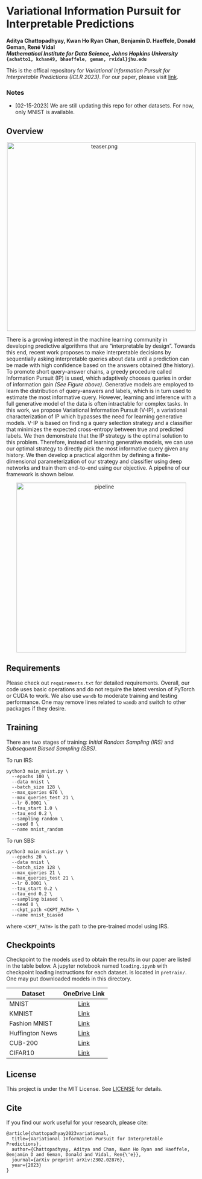 # Variational Information Pursuit for Interpretable Predictions
**Aditya Chattopadhyay, Kwan Ho Ryan Chan, Benjamin D. Haeffele, Donald Geman, René Vidal** <br>
***Mathematical Institute for Data Science, Johns Hopkins University*** <br>
**`{achatto1, kchan49, bhaeffele, geman, rvidal}jhu.edu`**

This is the offical repository for *Variational Information Pursuit for Interpretable Predictions (ICLR 2023)*.  For our paper, please visit [link](https://arxiv.org/abs/2207.00938).

### Notes
- [02-15-2023] We are still updating this repo for other datasets. For now, only MNIST is available. 


## Overview
<p align="center">
<img src="./assets/teaser.png" alt="teaser.png" width="500"/>
</p>

There is a growing interest in the machine learning community in developing
predictive algorithms that are “interpretable by design”. Towards this end, recent work proposes to make interpretable decisions by sequentially asking interpretable queries about data until a prediction can be made with high confidence based on the answers obtained (the history). To promote short query-answer
chains, a greedy procedure called Information Pursuit (IP) is used, which adaptively chooses queries in order of information gain *(See Figure above)*. Generative models are employed to learn the distribution of query-answers and labels, which is in turn used to estimate the most informative query. However, learning and inference with a
full generative model of the data is often intractable for complex tasks. In this work, we propose Variational Information Pursuit (V-IP), a variational characterization of IP which bypasses the need for learning generative models. V-IP is based on finding a query selection strategy and a classifier that minimizes the expected cross-entropy between true and predicted labels. We then demonstrate that the IP strategy is the optimal solution to this problem. Therefore, instead of learning generative models, we can use our optimal strategy to directly pick the most informative query given any history. We then develop a practical algorithm by defining a finite-dimensional parameterization of our strategy and classifier using deep networks and train them end-to-end using our objective. A pipeline of our framework is shown below.
<p align="center">
<img src="./assets/pipeline.png" alt="pipeline" width="450"/>
</p>

## Requirements
Please check out `requirements.txt` for detailed requirements. Overall, our code uses basic operations and do not require the latest version of PyTorch or CUDA to work. We also use `wandb` to moderate training and testing performance. One may remove lines related to `wandb` and switch to other packages if they desire. 


## Training
There are two stages of training: *Initial Random Sampling (IRS)* and *Subsequent Biased Sampling (SBS)*.

To run IRS:

```
python3 main_mnist.py \
  --epochs 100 \
  --data mnist \
  --batch_size 128 \
  --max_queries 676 \
  --max_queries_test 21 \
  --lr 0.0001 \
  --tau_start 1.0 \
  --tau_end 0.2 \
  --sampling random \
  --seed 0 \
  --name mnist_random
```

To run SBS:

```
python3 main_mnist.py \
  --epochs 20 \
  --data mnist \
  --batch_size 128 \
  --max_queries 21 \
  --max_queries_test 21 \
  --lr 0.0001 \
  --tau_start 0.2 \
  --tau_end 0.2 \
  --sampling biased \
  --seed 0 \
  --ckpt_path <CKPT_PATH> \
  --name mnist_biased
```
where `<CKPT_PATH>` is the path to the pre-trained model using IRS.

## Checkpoints
Checkpoint to the models used to obtain the results in our paper are listed in the table below. A jupyter notebook named `loading.ipynb` with checkpoint loading instructions for each dataset. is located in `pretrain/`. One may put downloaded models in this directory.
<center>

| Dataset | OneDrive Link |
| --- | :-------: |
| MNIST | [Link](https://livejohnshopkins-my.sharepoint.com/:u:/g/personal/kchan49_jh_edu/Ec1de2HcJ9dMuT9ScOhFsfcBeZ25A55rAo7lkdUMQpQoMg?e=PFvayh) |
| KMNIST | [Link](https://livejohnshopkins-my.sharepoint.com/:u:/g/personal/kchan49_jh_edu/EX5CH3HbXA5Eo1yIC7JMswAB5GaanEcRBDtd-kSjHOCEXw?e=UdHQYi) |
| Fashion MNIST | [Link](https://livejohnshopkins-my.sharepoint.com/:u:/g/personal/kchan49_jh_edu/EbocJetI_vpNmMZ0w33cQHIBGiH8_nxOT75YbfjP5ma47g?e=kAEevd) |
| Huffington News | [Link](https://livejohnshopkins-my.sharepoint.com/:u:/g/personal/kchan49_jh_edu/ETe8rbzfY0BKh5EmHe-mx-sBRRd_1BROEHEJU58O57my3g?e=7tXnnn) |
| CUB-200 | [Link](https://livejohnshopkins-my.sharepoint.com/:u:/g/personal/kchan49_jh_edu/Eda0xGUGQ39Kl1d4LACN2agByKqByRMM0QZm6Rnibq4gBw?e=dXCcpw) |
| CIFAR10 | [Link](https://livejohnshopkins-my.sharepoint.com/:u:/g/personal/kchan49_jh_edu/ES_orEvtEc9Kjw4u1wgfiC8BvH7Y_6kaNVs-ZWvPqLcwjA?e=7a4Ylc) |

</center>

## License
This project is under the MIT License. See [LICENSE](./LISENSE.md) for details.


## Cite
If you find our work useful for your research, please cite:

```
@article{chattopadhyay2023variational,
  title={Variational Information Pursuit for Interpretable Predictions},
  author={Chattopadhyay, Aditya and Chan, Kwan Ho Ryan and Haeffele, Benjamin D and Geman, Donald and Vidal, Ren{\'e}},
  journal={arXiv preprint arXiv:2302.02876},
  year={2023}
}
```

